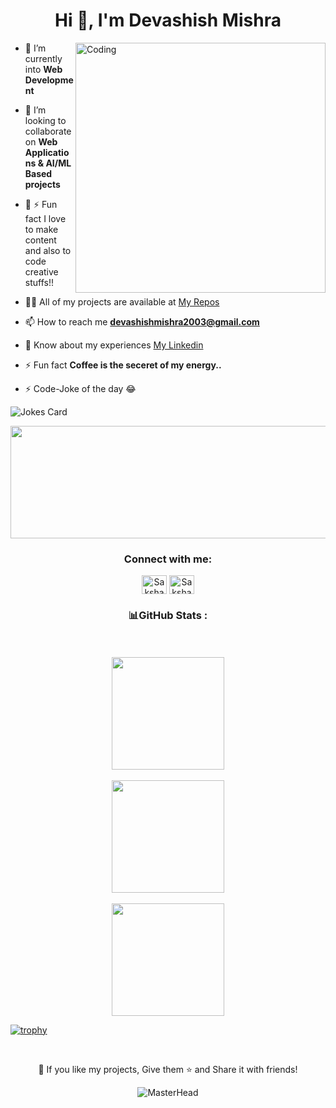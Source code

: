 
<h1 align="center">Hi 👋, I'm Devashish Mishra</h1>


<img align="right" alt="Coding" width="400" src="https://i.gifer.com/3AyY.gif">
</img>

- 🌱 I’m currently into **Web Development**

- 👯 I’m looking to collaborate on **Web Applications & AI/ML Based projects**

- 🥇 ⚡ Fun fact I love to make content and also to code creative stuffs!! 

- 👨‍💻 All of my projects are available at [My Repos](https://github.com/Devashish-Mishra-2003?tab=repositories)

- 📫 How to reach me **devashishmishra2003@gmail.com**

- 📄 Know about my experiences [My Linkedin](https://www.linkedin.com/in/)
  
- ⚡ Fun fact **Coffee is the seceret of my energy..**

- ⚡ Code-Joke of the day 😂

![Jokes Card](https://readme-jokes.vercel.app/api)
<p align="center"><img src="https://cdn.edu.buncee.com/rackspace/bnc-assets/animations/b7b0e81603cc2b33d502bb8e6280c096/859/1428011701_wavesbyyuki_01.gif" height="180" width="700" ></img></p>

<h3 align="center">Connect with me:</h3>
<p align="center">
<a href="https://linkedin.com/in/" target="blank"><img align="center" src="https://raw.githubusercontent.com/rahuldkjain/github-profile-readme-generator/master/src/images/icons/Social/linked-in-alt.svg" alt="Sakshamjain98" height="30" width="40" /></a>
<a href="https://instagram.com/" target="blank"><img align="center" src="https://raw.githubusercontent.com/rahuldkjain/github-profile-readme-generator/master/src/images/icons/Social/instagram.svg" alt="Sakshamjain98" height="30" width="40" /></a>


<br>
<h3 align="center"> 📊GitHub Stats : </h3>
<p align="center">
<a href="https://github.com/Devashish-Mishra-2003">
  <br>
  <br>
  <img height="180em" src="https://github-readme-stats-eight-theta.vercel.app/api?username=Devashish-Mishra-2003&show_icons=true&theme=algolia&include_all_commits=true&count_private=true"/>
  <br>
  <br>
  <img height="180em" src="https://github-readme-stats-eight-theta.vercel.app/api/top-langs/?username=Devashish-Mishra-2003&layout=compact&langs_count=8&theme=algolia"/>
  <br>
  <br>
  <img height="180em" src="https://github-readme-streak-stats.herokuapp.com/?user=Devashish-Mishra-2003&theme=tokyonight"/>	
</a>
</p>

 [![trophy](https://github-profile-trophy.vercel.app/?username=Devashish-Mishra-2003&theme=onedark&row=1&column=7)](https://github.com/ryo-ma/github-profile-trophy)
  
  <br>
  
  
  
 </div>

<div align="center">
      

      
<p align="center">💙 If you like my projects, Give them ⭐ and Share it with friends!</p>
</p>



![MasterHead](https://raw.githubusercontent.com/bornmay/bornmay/Update/svg/Bottom.svg)
